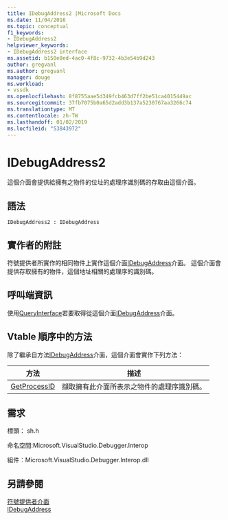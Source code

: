 ```yaml
---
title: IDebugAddress2 |Microsoft Docs
ms.date: 11/04/2016
ms.topic: conceptual
f1_keywords:
- IDebugAddress2
helpviewer_keywords:
- IDebugAddress2 interface
ms.assetid: b150e0ed-4ac0-4f8c-9732-4b3e54b9d243
author: gregvanl
ms.author: gregvanl
manager: douge
ms.workload:
- vssdk
ms.openlocfilehash: 8f8755aae5d349fcb463d7ff2be51ca4015449ac
ms.sourcegitcommit: 37fb7075b0a65d2add3b137a5230767aa3266c74
ms.translationtype: MT
ms.contentlocale: zh-TW
ms.lasthandoff: 01/02/2019
ms.locfileid: "53843972"
---
```

# <a name="idebugaddress2"></a>IDebugAddress2
這個介面會提供給擁有之物件的位址的處理序識別碼的存取由這個介面。  
  
## <a name="syntax"></a>語法  
  
```  
IDebugAddress2 : IDebugAddress  
```  
  
## <a name="notes-for-implementers"></a>實作者的附註  
 符號提供者所實作的相同物件上實作這個介面[IDebugAddress](../../../extensibility/debugger/reference/idebugaddress.md)介面。 這個介面會提供存取擁有的物件，這個地址相關的處理序的識別碼。  
  
## <a name="notes-for-callers"></a>呼叫端資訊  
 使用[QueryInterface](/cpp/atl/queryinterface)若要取得從這個介面[IDebugAddress](../../../extensibility/debugger/reference/idebugaddress.md)介面。  
  
## <a name="methods-in-vtable-order"></a>Vtable 順序中的方法  
 除了繼承自方法[IDebugAddress](../../../extensibility/debugger/reference/idebugaddress.md)介面，這個介面會實作下列方法：  
  
|方法|描述|  
|------------|-----------------|  
|[GetProcessID](../../../extensibility/debugger/reference/idebugaddress2-getprocessid.md)|擷取擁有此介面所表示之物件的處理序識別碼。|  
  
## <a name="requirements"></a>需求  
 標頭： sh.h  
  
 命名空間:Microsoft.VisualStudio.Debugger.Interop  
  
 組件︰Microsoft.VisualStudio.Debugger.Interop.dll  
  
## <a name="see-also"></a>另請參閱  
 [符號提供者介面](../../../extensibility/debugger/reference/symbol-provider-interfaces.md)   
 [IDebugAddress](../../../extensibility/debugger/reference/idebugaddress.md)